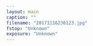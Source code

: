 ```yaml
---
layout: main
caption: ""
filename: "20171116230123.jpg"
fstop: "Unknown"
exposure: "Unknown"
---
```

